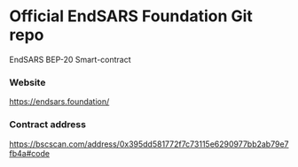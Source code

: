 # Official EndSARS Foundation Git repo
EndSARS BEP-20 Smart-contract

### Website
https://endsars.foundation/

### Contract address
https://bscscan.com/address/0x395dd581772f7c73115e6290977bb2ab79e7fb4a#code
